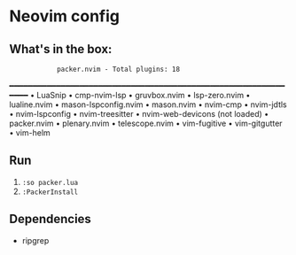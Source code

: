 # Neovim config

## What's in the box:
                packer.nvim - Total plugins: 18
 ━━━━━━━━━━━━━━━━━━━━━━━━━━━━━━━━━━━━━━━━━━━━━━━━━━━━━━━━━━━━━━━
 • LuaSnip
 • cmp-nvim-lsp
 • gruvbox.nvim
 • lsp-zero.nvim
 • lualine.nvim
 • mason-lspconfig.nvim
 • mason.nvim
 • nvim-cmp
 • nvim-jdtls
 • nvim-lspconfig
 • nvim-treesitter
 • nvim-web-devicons (not loaded)
 • packer.nvim
 • plenary.nvim
 • telescope.nvim
 • vim-fugitive
 • vim-gitgutter
 • vim-helm

## Run
1. `:so packer.lua`
2. `:PackerInstall`

## Dependencies
- ripgrep

